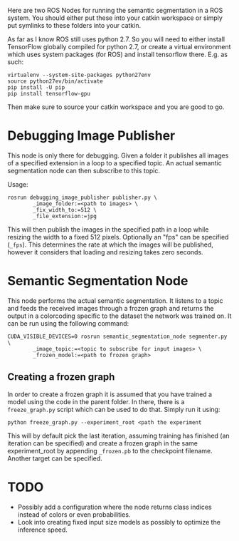 Here are two ROS Nodes for running the semantic segmentation in a ROS system. You should either put these into your catkin workspace or simply put symlinks to these folders into your catkin.

As far as I know ROS still uses python 2.7. So you will need to either install TensorFlow globally compiled for python 2.7, or create a virtual environment which uses system packages (for ROS) and install tensorflow there. E.g. as such:

```
virtualenv --system-site-packages python27env
source python27ev/bin/activate
pip install -U pip
pip install tensorflow-gpu
```

Then make sure to source your catkin workspace and you are good to go.

# Debugging Image Publisher
This node is only there for debugging. Given a folder it publishes all images of a specified extension in a loop to a specified topic. An actual semantic segmentation node can then subscribe to this topic.

Usage:
```
rosrun debugging_image_publisher publisher.py \
        _image_folder:=<path to images> \
        _fix_width_to:=512 \
        _file_extension:=jpg
```
This will then publish the images in the specified path in a loop while resizing the width to a fixed 512 pixels. Optionally an "fps" can be specified (`_fps`). This determines the rate at which the images will be published, however it considers that loading and resizing takes zero seconds.

# Semantic Segmentation Node
This node performs the actual semantic segmentation. It listens to a topic and feeds the received images through a frozen graph and returns the output in a
colorcoding specific to the dataset the network was trained on. It can be run using the following command:

```
CUDA_VISIBLE_DEVICES=0 rosrun semantic_segmentation_node segmenter.py \
        _image_topic:=<topic to subscribe for input images> \
        _frozen_model:=<path to frozen graph>
```

## Creating a frozen graph
In order to create a frozen graph it is assumed that you have trained a model using the code in the parent folder. In there, there is a `freeze_graph.py` script which can be used to do that. Simply run it using:

```
python freeze_graph.py --experiment_root <path the experiment
```

This will by default pick the last iteration, assuming training has finished (an iteration can be specified) and create a frozen graph in the same experiment_root by appending `_frozen.pb` to the checkpoint filename. Another target can be specified.

# TODO
* Possibly add a configuration where the node returns class indices instead of colors or even probabilities.
* Look into creating fixed input size models as possibly to optimize the inference speed.
